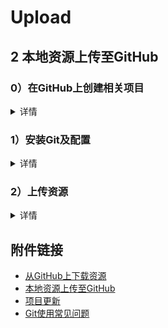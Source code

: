 # Upload

## 2 本地资源上传至GitHub
### 0）在GitHub上创建相关项目
<details>
<summary>详情</summary>   
  
  创建仓库  
  `个人主页 -> repositories -> New`  
  ![Image text](/Git_user_guide/images/4.jpg)  
    
  然后输入项目名称、信息配置即可  
  ![Image text](/Git_user_guide/images/5.jpg)  
    
  点击`Create repository`即创建成功！
</details>

### 1）安装Git及配置
<details>
<summary>详情</summary>   
  
  Git官网地址：http://git-scm.com/download/  
  选择对应系统，安装一路默认就行（可以改安装路径）  
  **第一次使用Git**
  - 本地生成SSH密钥  
  右键打开git命令行工具，输入以下命令
  ```
  git config --global user.name "github_name"
  git config --global user.email "github_email"
  ssh-keygen -t rsa -C "github_email"
  ```
    
  密钥默认位置在`C:\Users\（你的用户名)\.ssh\id_rsa.pub`中，复制其中内容即可  
  - GitHub 账号配置SSH公钥  
  `个人主页 -> 右上角头像点击 -> Settings -> 左侧菜单栏SSH and GPG keys -> New SSH key`   
  然后新出来的页面中的key输入框中输入前面复制的`id_rsa.pub`文件的内容  
  至此，结束配置流程
</details>
  
### 2）上传资源
<details>
<summary>详情</summary>   
  
  **方案很多，博主仅使用其中一种**
  - 将上述GitHub上创建好的项目clone到本地，在clone到的项目中添加所需上传的资源，**clone到的项目中需含有`.git`文件夹** **（也可将`.git`文件夹复制到所需上传的资源中）**
  - 之后，在项目中右击打开git命令行
  - 输入
  ```
  git add .
  git commit -m "注释语句"
  git push
  ```  
  至此，结束上传资源流程
</details>

## 附件链接
- [从GitHub上下载资源](https://github.com/dazhuang17/Github_User_Guide/blob/main/Git_user_guide/download.md)
- [本地资源上传至GitHub](https://github.com/dazhuang17/Github_User_Guide/blob/main/Git_user_guide/upload.md)
- [项目更新](https://github.com/dazhuang17/Github_User_Guide/blob/main/Git_user_guide/up_to_date.md)
- [Git使用常见问题](https://github.com/dazhuang17/Github_User_Guide/blob/main/Git_user_guide/Q%26A.md)
